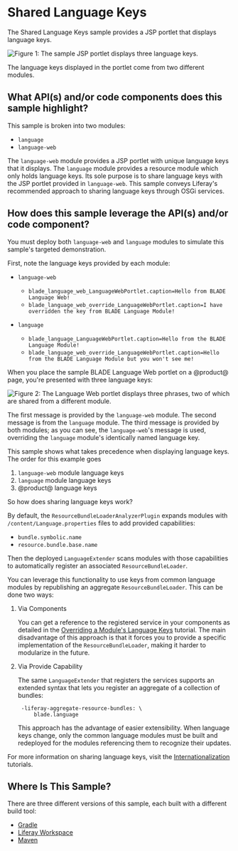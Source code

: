 # Shared Language Keys [](id=shared-language-keys)

The Shared Language Keys sample provides a JSP portlet that displays language
keys.

![Figure 1: The sample JSP portlet displays three language keys.](../../../images/language-web-portlet.png)

The language keys displayed in the portlet come from two different modules.

## What API(s) and/or code components does this sample highlight? [](id=what-apis-and-or-code-components-does-this-sample-highlight)

This sample is broken into two modules:

- `language`
- `language-web`

The `language-web` module provides a JSP portlet with unique language keys that
it displays. The `language` module provides a resource module which only holds
language keys. Its sole purpose is to share language keys with the JSP portlet
provided in `language-web`. This sample conveys Liferay's recommended approach
to sharing language keys through OSGi services.

## How does this sample leverage the API(s) and/or code component? [](id=how-does-this-sample-leverage-the-apis-and-or-code-component)

You must deploy both `language-web` and `language` modules to simulate this
sample's targeted demonstration.

First, note the language keys provided by each module:

- `language-web`
    - `blade_language_web_LanguageWebPortlet.caption=Hello from BLADE Language Web!`
    - `blade_language_web_override_LanguageWebPortlet.caption=I have overridden the key from BLADE Language Module!`

- `language`
    - `blade_language_LanguageWebPortlet.caption=Hello from the BLADE Language Module!`
    - `blade_language_web_override_LanguageWebPortlet.caption=Hello from the BLADE Language Module but you won't see me!`

When you place the sample BLADE Language Web portlet on a @product@ page, you're
presented with three language keys:

![Figure 2: The Language Web portlet displays three phrases, two of which are shared from a different module.](../../../images/shared-language-keys.png)

The first message is provided by the `language-web` module. The second message
is from the `language` module. The third message is provided by both modules; as
you can see, the `language-web`'s message is used, overriding the `language`
module's identically named language key.

This sample shows what takes precedence when displaying language keys. The order
for this example goes

1.  `language-web` module language keys
2.  `language` module language keys
3.  @product@ language keys

So how does sharing language keys work?

By default, the `ResourceBundleLoaderAnalyzerPlugin` expands modules with
`/content/Language.properties` files to add provided capabilities:

- `bundle.symbolic.name`
- `resource.bundle.base.name`

Then the deployed `LanguageExtender` scans modules with those capabilities to
automatically register an associated `ResourceBundleLoader`.

You can leverage this functionality to use keys from common language modules by
republishing an aggregate `ResourceBundleLoader`. This can be done two ways:

1. Via Components

    You can get a reference to the registered service in your components as
    detailed in the
		[Overriding a Module's Language Keys](/develop/tutorials/-/knowledge_base/7-1/overriding-a-modules-language-keys)
		tutorial. The main disadvantage of this approach is that it forces you to
		provide a specific implementation of the `ResourceBundleLoader`, making it
		harder to modularize in the future.

2. Via Provide Capability

    The same `LanguageExtender` that registers the services supports an extended
    syntax that lets you register an aggregate of a collection of bundles:

        -liferay-aggregate-resource-bundles: \
            blade.language

    This approach has the advantage of easier extensibility. When language keys
    change, only the common language modules must be built and redeployed for
    the modules referencing them to recognize their updates.

For more information on sharing language keys, visit the
[Internationalization](/develop/tutorials/-/knowledge_base/7-1/internationalization)
tutorials.

## Where Is This Sample? [](id=where-is-this-sample)

There are three different versions of this sample, each built with a different
build tool:

- [Gradle](https://github.com/liferay/liferay-blade-samples/tree/7.1/gradle/apps/shared-language-keys)
- [Liferay Workspace](https://github.com/liferay/liferay-blade-samples/tree/7.1/liferay-workspace/apps/shared-language-keys)
- [Maven](https://github.com/liferay/liferay-blade-samples/tree/7.1/maven/apps/shared-language-keys)
